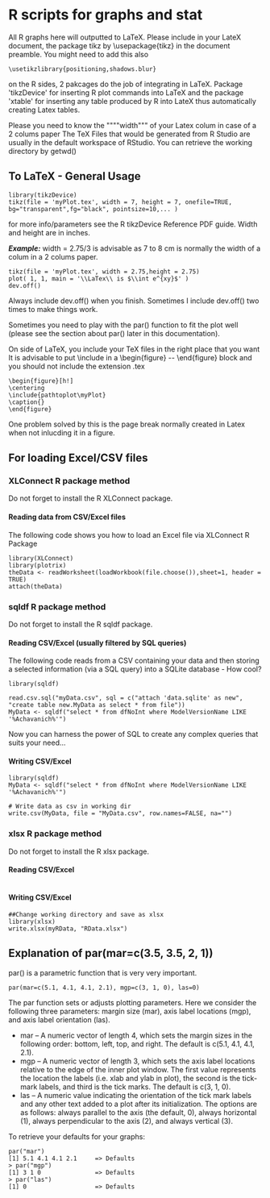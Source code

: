 # R scripts for graphs and stat
All R graphs here will outputted to  LaTeX. Please include in your LateX document, the package tikz 
by  \usepackage{tikz} in the document preamble. You might need to add this also 
```
\usetikzlibrary{positioning,shadows.blur}
```
on the R sides, 2 pakcages do the job of integrating in LaTeX. Package 'tikzDevice' for inserting R plot commands into LaTeX and the 
package 'xtable' for inserting any table produced by R into LateX thus automatically creating Latex tables.

Please you need to know the """"width""" of your Latex colum in case of a 2 colums paper
The TeX Files that would be generated from R Studio are usually in the default workspace of RStudio. You can retrieve the working directory by getwd()

## To LaTeX - General Usage
```
library(tikzDevice)
tikz(file = 'myPlot.tex', width = 7, height = 7, onefile=TRUE, bg="transparent",fg="black", pointsize=10,... )
```

for more info/parameters see the R tikzDevice Reference PDF guide. Width and height are in inches.

***Example:*** width = 2.75/3 is advisable as 7 to 8 cm is normally the width of a colum in a 2 colums paper.
```
tikz(file = 'myPlot.tex', width = 2.75,height = 2.75)
plot( 1, 1, main = '\\LaTex\\ is $\\int e^{xy}$' )
dev.off()
```
Always include dev.off() when you finish. Sometimes I include dev.off() two times to make things work.

Sometimes you need to play with the par() function to fit the plot well (please see the section about par() later in this documentation).

On side of LaTeX, you include your TeX files in the right place that you want
It is advisable to put \include in a \begin{figure} -- \end{figure} block and you should not include the extension .tex

```
\begin{figure}[h!]
\centering
\include{pathtoplot\myPlot}
\caption{}
\end{figure}
```
One problem solved by this is the page break normally created in Latex when not inlucding it in a figure.

## For loading Excel/CSV files
### XLConnect R package method
Do not forget to install the R XLConnect package. 

#### Reading data from CSV/Excel files
The following code shows you how to load an Excel file via XLConnect R Package
```
library(XLConnect)
library(plotrix)
theData <- readWorksheet(loadWorkbook(file.choose()),sheet=1, header = TRUE)
attach(theData)
```

### sqldf R package method
Do not forget to install the R sqldf package.

#### Reading CSV/Excel (usually filtered by SQL queries)
The following code reads from a CSV containing your data and then storing a selected information (via a SQL query) into a SQLite database - How cool?
```
library(sqldf)

read.csv.sql("myData.csv", sql = c("attach 'data.sqlite' as new", "create table new.MyData as select * from file"))
MyData <- sqldf("select * from dfNoInt where ModelVersionName LIKE '%Achavanich%'")
```
Now you can harness the power of SQL to create any complex queries that suits your need...

#### Writing CSV/Excel
```
library(sqldf)
MyData <- sqldf("select * from dfNoInt where ModelVersionName LIKE '%Achavanich%'")

# Write data as csv in working dir
write.csv(MyData, file = "MyData.csv", row.names=FALSE, na="")  
```

### xlsx R package method
Do not forget to install the R xlsx package.
#### Reading CSV/Excel
```

```
#### Writing CSV/Excel
```
##Change working directory and save as xlsx
library(xlsx)
write.xlsx(myRData, "RData.xlsx")
```

## Explanation of par(mar=c(3.5, 3.5, 2, 1))

par() is a parametric function that is very very important.
```
par(mar=c(5.1, 4.1, 4.1, 2.1), mgp=c(3, 1, 0), las=0)
```
The par function sets or adjusts plotting parameters. Here we consider the following three parameters: margin size (mar), axis label locations (mgp), and axis label orientation (las).
* mar – A numeric vector of length 4, which sets the margin sizes in the following order: bottom, left, top, and right. The default is c(5.1, 4.1, 4.1, 2.1).
* mgp – A numeric vector of length 3, which sets the axis label locations relative to the edge of the inner plot window. The first value represents the location the labels (i.e. xlab and ylab in plot), the second is the tick-mark labels, and third is the tick marks. The default is c(3, 1, 0).
* las – A numeric value indicating the orientation of the tick mark labels and any other text added to a plot after its initialization. The options are as follows: always parallel to the axis (the default, 0), always horizontal (1), always perpendicular to the axis (2), and always vertical (3).

To retrieve your defaults for your graphs:
```
par("mar")
[1] 5.1 4.1 4.1 2.1		=> Defaults
> par("mgp")
[1] 3 1 0				=> Defaults
> par("las")
[1] 0					=> Defaults
```

